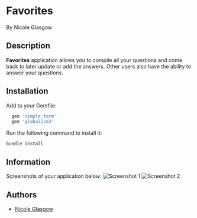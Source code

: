 # Favorites

By Nicole Glasgow

## Description

**Favorites** application allows you to compile all your questions and come back to later update or add the answers. Other users also have the ability to answer your questions.

## Installation

Add to your Gemfile:

```ruby
  gem 'simple_form'
  gem 'globalize3'
```

Run the following command to install it:

```console
bundle install
```

## Information

Screenshots of your application below:
![Screenshot 1](https://raw.github.com/nglasgow/Favorite_Questions/master/Screenshots/SS1.png)
![Screenshot 2](https://raw.github.com/nglasgow/Favorite_Questions/master/Screenshots/SS2.png)

## Authors

* [Nicole Glasgow](http://blog.nicoleglasgow.org)
